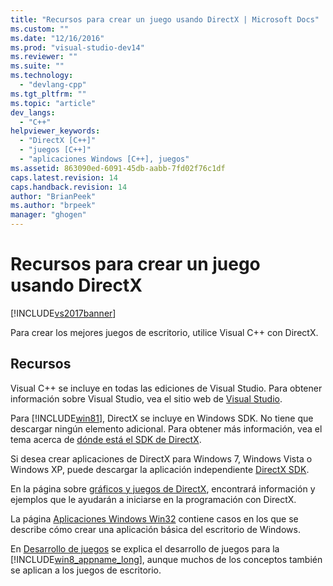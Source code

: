 ```yaml
---
title: "Recursos para crear un juego usando DirectX | Microsoft Docs"
ms.custom: ""
ms.date: "12/16/2016"
ms.prod: "visual-studio-dev14"
ms.reviewer: ""
ms.suite: ""
ms.technology: 
  - "devlang-cpp"
ms.tgt_pltfrm: ""
ms.topic: "article"
dev_langs: 
  - "C++"
helpviewer_keywords: 
  - "DirectX [C++]"
  - "juegos [C++]"
  - "aplicaciones Windows [C++], juegos"
ms.assetid: 863090ed-6091-45db-aabb-7fd02f76c1df
caps.latest.revision: 14
caps.handback.revision: 14
author: "BrianPeek"
ms.author: "brpeek"
manager: "ghogen"
---
```

# Recursos para crear un juego usando DirectX
[!INCLUDE[vs2017banner](../assembler/inline/includes/vs2017banner.md)]

Para crear los mejores juegos de escritorio, utilice Visual C\+\+ con DirectX.  
  
## Recursos  
 Visual C\+\+ se incluye en todas las ediciones de Visual Studio.  Para obtener información sobre Visual Studio, vea el sitio web de [Visual Studio](http://www.visualstudio.com/).  
  
 Para [!INCLUDE[win81](../misc/includes/win81_md.md)], DirectX se incluye en Windows SDK.  No tiene que descargar ningún elemento adicional.  Para obtener más información, vea el tema acerca de [dónde está el SDK de DirectX](http://msdn.microsoft.com/library/windows/desktop/ee663275.aspx).  
  
 Si desea crear aplicaciones de DirectX para Windows 7, Windows Vista o Windows XP, puede descargar la aplicación independiente [DirectX SDK](http://www.microsoft.com/download/details.aspx?displaylang=en&id=6812).  
  
 En la página sobre [gráficos y juegos de DirectX](http://msdn.microsoft.com/library/windows/desktop/ee663274\(v=vs.85\).aspx), encontrará información y ejemplos que le ayudarán a iniciarse en la programación con DirectX.  
  
 La página [Aplicaciones Windows Win32](../windows/windows-desktop-applications-cpp.md) contiene casos en los que se describe cómo crear una aplicación básica del escritorio de Windows.  
  
 En [Desarrollo de juegos](http://msdn.microsoft.com/library/windows/apps/hh452744.aspx) se explica el desarrollo de juegos para la [!INCLUDE[win8_appname_long](../build/includes/win8_appname_long_md.md)], aunque muchos de los conceptos también se aplican a los juegos de escritorio.